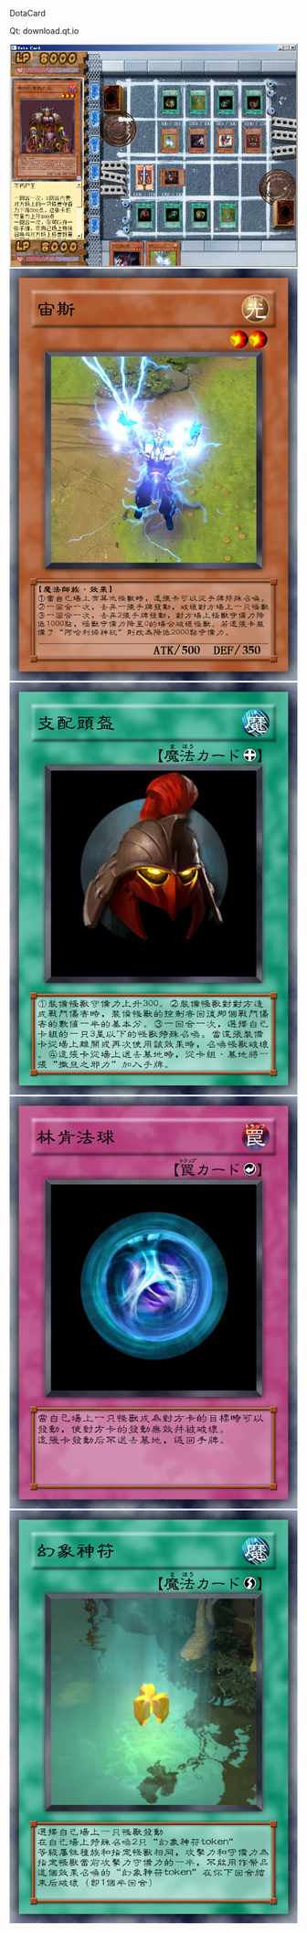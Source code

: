 DotaCard

Qt: download.qt.io


![image](https://raw.githubusercontent.com/abc881858/DotaCardDuel2/master/Clipboard_20181226.png)
![image](https://raw.githubusercontent.com/abc881858/DotaCardDuel2/master/%E5%AE%99%E6%96%AF.bmp)
![image](https://raw.githubusercontent.com/abc881858/DotaCardDuel2/master/%E6%94%AF%E9%85%8D%E5%A4%B4%E7%9B%94.bmp)
![image](https://raw.githubusercontent.com/abc881858/DotaCardDuel2/master/%E6%9E%97%E8%82%AF%E6%B3%95%E7%90%83.bmp)
![image](https://raw.githubusercontent.com/abc881858/DotaCardDuel2/master/%E5%B9%BB%E8%B1%A1%E7%A5%9E%E7%AC%A6.bmp)

